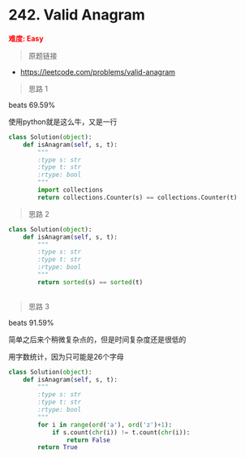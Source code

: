 # 242. Valid Anagram

**<font color=red>难度: Easy</font>**

> 原题链接

* https://leetcode.com/problems/valid-anagram


> 思路 1

beats 69.59%

使用python就是这么牛，又是一行

```python
class Solution(object):
    def isAnagram(self, s, t):
        """
        :type s: str
        :type t: str
        :rtype: bool
        """
        import collections
        return collections.Counter(s) == collections.Counter(t)
```

> 思路 2

```python
class Solution(object):
    def isAnagram(self, s, t):
        """
        :type s: str
        :type t: str
        :rtype: bool
        """
        return sorted(s) == sorted(t)
            
```

> 思路 3

beats 91.59%

简单之后来个稍微复杂点的，但是时间复杂度还是很低的

用字数统计，因为只可能是26个字母
```python
class Solution(object):
    def isAnagram(self, s, t):
        """
        :type s: str
        :type t: str
        :rtype: bool
        """
        for i in range(ord('a'), ord('z')+1):
            if s.count(chr(i)) != t.count(chr(i)):
                return False
        return True
```
